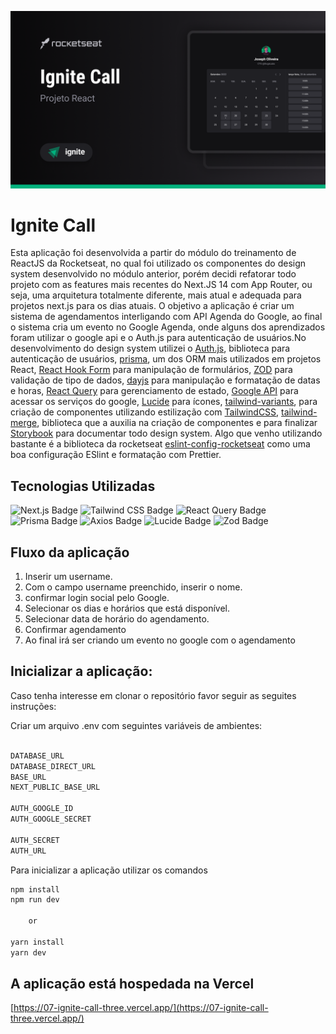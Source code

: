 ![cover](public/cover.png)

# Ignite Call


Esta aplicação foi desenvolvida a partir do módulo do treinamento de ReactJS da Rocketseat, no qual foi utilizado os componentes do design system desenvolvido no módulo anterior, porém decidi refatorar todo projeto com as features mais recentes do Next.JS 14 com App Router, ou seja, 
uma arquitetura totalmente diferente, mais atual e adequada para projetos next.js para os dias atuais. O objetivo a aplicação é criar um sistema de agendamentos interligando com API Agenda do Google, ao final o sistema cria um evento no Google Agenda, onde alguns dos aprendizados foram utilizar o google api e o Auth.js para autenticação de usuários.No desenvolvimento do design system utilizei o [Auth.js](https://authjs.dev/), biblioteca para autenticação de usuários, [prisma](https://www.prisma.io/), um dos ORM mais utilizados em projetos React, [React Hook Form](https://react-hook-form.com/) para manipulação de formulários, [ZOD](https://zod.dev/) para validação de tipo de dados, [dayjs](https://day.js.org/) para manipulação e formatação de datas e horas, [React Query](https://tanstack.com/query/latest) para gerenciamento de estado, [Google API](https://www.npmjs.com/package/googleapis) para acessar os serviços do google, [Lucide](https://lucide.dev/) para ícones, [tailwind-variants](https://www.tailwind-variants.org/), para criação de componentes utilizando estilização com [TailwindCSS](https://tailwindcss.com/), [tailwind-merge](https://github.com/dcastil/tailwind-merge), biblioteca que a auxilia na criação de componentes e para finalizar [Storybook](https://storybook.js.org/) para documentar todo design system.
Algo que venho utilizando bastante é a biblioteca da rocketseat [eslint-config-rocketseat](https://github.com/Rocketseat/eslint-config-rocketseat) como uma boa configuração ESlint e formatação com Prettier.

## Tecnologias Utilizadas

![Next.js Badge](https://img.shields.io/badge/Next.js-000?logo=nextdotjs&logoColor=fff&style=for-the-badge)
![Tailwind CSS Badge](https://img.shields.io/badge/Tailwind%20CSS-06B6D4?logo=tailwindcss&logoColor=fff&style=for-the-badge)
![React Query Badge](https://img.shields.io/badge/React%20Query-FF4154?logo=reactquery&logoColor=fff&style=for-the-badge)
![Prisma Badge](https://img.shields.io/badge/Prisma-2D3748?logo=prisma&logoColor=fff&style=for-the-badge)
![Axios Badge](https://img.shields.io/badge/Axios-5A29E4?logo=axios&logoColor=fff&style=for-the-badge)
![Lucide Badge](https://img.shields.io/badge/Lucide-F56565?logo=lucide&logoColor=fff&style=for-the-badge)
![Zod Badge](https://img.shields.io/badge/Zod-3E67B1?logo=zod&logoColor=fff&style=for-the-badge)


## Fluxo da aplicação

1. Inserir um username.
2. Com o campo username preenchido, inserir o nome.
3. confirmar login social pelo Google.
4. Selecionar os dias e horários que está disponível.
5. Selecionar data de horário do agendamento.
6. Confirmar agendamento
7. Ao final irá ser criando um evento no google com o agendamento

## Inicializar a aplicação:

Caso tenha interesse em clonar o repositório favor seguir as seguites instruções:

Criar um arquivo .env com seguintes variáveis de ambientes:
```javascript

DATABASE_URL
DATABASE_DIRECT_URL
BASE_URL
NEXT_PUBLIC_BASE_URL

AUTH_GOOGLE_ID
AUTH_GOOGLE_SECRET

AUTH_SECRET
AUTH_URL
```

Para inicializar a aplicação utilizar os comandos
```javascript
npm install
npm run dev

	or

yarn install
yarn dev
```

## A aplicação está hospedada na Vercel
[https://07-ignite-call-three.vercel.app/](https://07-ignite-call-three.vercel.app/)
